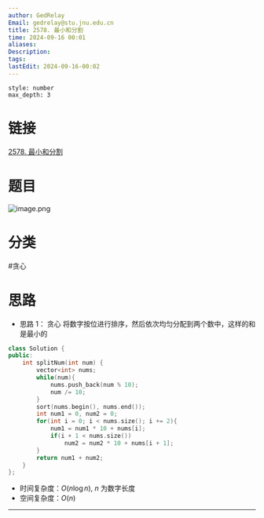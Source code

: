 ```yaml
---
author: GedRelay
Email: gedrelay@stu.jnu.edu.cn
title: 2578. 最小和分割
time: 2024-09-16 00:01
aliases: 
Description: 
tags: 
lastEdit: 2024-09-16-00:02
---
```


```toc
style: number
max_depth: 3
```

# 链接
[2578. 最小和分割](https://leetcode.cn/problems/split-with-minimum-sum/) 

# 题目
![image.png](https://ged-pic-bed.oss-cn-guangzhou.aliyuncs.com/img/202409160001230.png)


# 分类
#贪心 

# 思路
- 思路 1：
贪心
将数字按位进行排序，然后依次均匀分配到两个数中，这样的和是最小的


```cpp
class Solution {
public:
    int splitNum(int num) {
        vector<int> nums;
        while(num){
            nums.push_back(num % 10);
            num /= 10;
        }
        sort(nums.begin(), nums.end());
        int num1 = 0, num2 = 0;
        for(int i = 0; i < nums.size(); i += 2){
            num1 = num1 * 10 + nums[i];
            if(i + 1 < nums.size())
                num2 = num2 * 10 + nums[i + 1];
        }
        return num1 + num2;
    }
};
```


- 时间复杂度：${O\left( n\log n \right)  }$, ${n }$ 为数字长度
- 空间复杂度：${O\left( n \right)  }$ 


---

